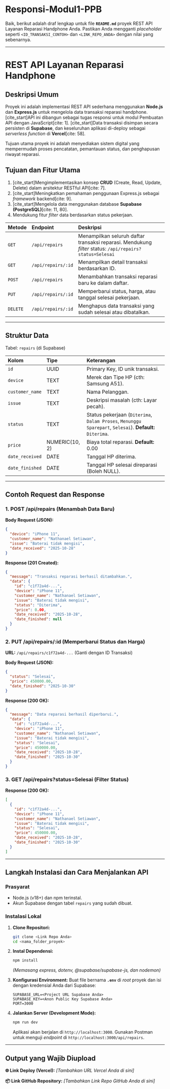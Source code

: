 # Responsi-Modul1-PPB
Baik, berikut adalah draf lengkap untuk file **`README.md`** proyek REST API Layanan Reparasi Handphone Anda. Pastikan Anda mengganti *placeholder* seperti `<ID_TRANSAKSI_CONTOH>` dan `<LINK_REPO_ANDA>` dengan nilai yang sebenarnya.

-----

# REST API Layanan Reparasi Handphone

## Deskripsi Umum

Proyek ini adalah implementasi REST API sederhana menggunakan **Node.js** dan **Express.js** untuk mengelola data transaksi reparasi handphone. [cite\_start]API ini dibangun sebagai tugas responsi untuk modul Pembuatan API dengan JavaScript[cite: 1]. [cite\_start]Data transaksi disimpan secara persisten di **Supabase**, dan keseluruhan aplikasi di-deploy sebagai *serverless function* di **Vercel**[cite: 58].

Tujuan utama proyek ini adalah menyediakan sistem digital yang mempermudah proses pencatatan, pemantauan status, dan penghapusan riwayat reparasi.

## Tujuan dan Fitur Utama

1.  [cite\_start]Mengimplementasikan konsep **CRUD** (Create, Read, Update, Delete) dalam arsitektur RESTful API[cite: 7].
2.  [cite\_start]Meningkatkan pemahaman penggunaan Express.js sebagai *framework* backend[cite: 9].
3.  [cite\_start]Mengelola data menggunakan database **Supabase (PostgreSQL)**[cite: 11, 80].
4.  Mendukung fitur *filter* data berdasarkan status pekerjaan.

| Metode | Endpoint | Deskripsi |
| :--- | :--- | :--- |
| `GET` | `/api/repairs` | Menampilkan seluruh daftar transaksi reparasi. Mendukung *filter* status: `/api/repairs?status=Selesai` |
| `GET` | `/api/repairs/:id`| Menampilkan detail transaksi berdasarkan ID. |
| `POST` | `/api/repairs` | Menambahkan transaksi reparasi baru ke dalam daftar. |
| `PUT` | `/api/repairs/:id` | Memperbarui status, harga, atau tanggal selesai pekerjaan. |
| `DELETE` | `/api/repairs/:id`| Menghapus data transaksi yang sudah selesai atau dibatalkan. |

-----

## Struktur Data

Tabel: `repairs` (di Supabase)

| Kolom | Tipe | Keterangan |
| :--- | :--- | :--- |
| `id` | UUID | Primary Key, ID unik transaksi. |
| `device` | TEXT | Merek dan Tipe HP (cth: Samsung A51). |
| `customer_name`| TEXT | Nama Pelanggan. |
| `issue` | TEXT | Deskripsi masalah (cth: Layar pecah). |
| `status` | TEXT | Status pekerjaan (`Diterima`, `Dalam Proses`, `Menunggu Sparepart`, `Selesai`). **Default:** `Diterima`. |
| `price` | NUMERIC(10, 2) | Biaya total reparasi. **Default:** 0.00 |
| `date_received` | DATE | Tanggal HP diterima. |
| `date_finished` | DATE | Tanggal HP selesai direparasi (Boleh NULL). |

-----

## Contoh Request dan Response

### 1\. POST /api/repairs (Menambah Data Baru)

**Body Request (JSON):**

```json
{
  "device": "iPhone 11",
  "customer_name": "Nathanael Setiawan",
  "issue": "Baterai tidak mengisi",
  "date_received": "2025-10-28" 
}
```

**Response (201 Created):**

```json
{
  "message": "Transaksi reparasi berhasil ditambahkan.",
  "data": {
    "id": "c1f72a4d-...",
    "device": "iPhone 11",
    "customer_name": "Nathanael Setiawan",
    "issue": "Baterai tidak mengisi",
    "status": "Diterima",
    "price": 0.00,
    "date_received": "2025-10-28",
    "date_finished": null
  }
}
```

### 2\. PUT /api/repairs/:id (Memperbarui Status dan Harga)

**URL:** `/api/repairs/c1f72a4d-...` (Ganti dengan ID Transaksi)

**Body Request (JSON):**

```json
{
  "status": "Selesai",
  "price": 450000.00,
  "date_finished": "2025-10-30"
}
```

**Response (200 OK):**

```json
{
  "message": "Data reparasi berhasil diperbarui.",
  "data": {
    "id": "c1f72a4d-...",
    "device": "iPhone 11",
    "customer_name": "Nathanael Setiawan",
    "issue": "Baterai tidak mengisi",
    "status": "Selesai",
    "price": 450000.00,
    "date_received": "2025-10-28",
    "date_finished": "2025-10-30"
  }
}
```

### 3\. GET /api/repairs?status=Selesai (Filter Status)

**Response (200 OK):**

```json
[
  {
    "id": "c1f72a4d-...",
    "device": "iPhone 11",
    "customer_name": "Nathanael Setiawan",
    "issue": "Baterai tidak mengisi",
    "status": "Selesai",
    "price": 450000.00,
    "date_received": "2025-10-28",
    "date_finished": "2025-10-30"
  }
]
```

-----

## Langkah Instalasi dan Cara Menjalankan API

### Prasyarat

  * Node.js (v18+) dan npm terinstal.
  * Akun Supabase dengan tabel `repairs` yang sudah dibuat.

### Instalasi Lokal

1.  **Clone Repositori:**

    ```bash
    git clone <Link Repo Anda>
    cd <nama_folder_proyek>
    ```

2.  **Instal Dependensi:**

    ```bash
    npm install
    ```

    *(Memasang express, dotenv, @supabase/supabase-js, dan nodemon)*

3.  **Konfigurasi Environment:**
    Buat file bernama **`.env`** di *root* proyek dan isi dengan kredensial Anda dari Supabase:

    ```
    SUPABASE_URL=<Project URL Supabase Anda>
    SUPABASE_KEY=<Anon Public Key Supabase Anda>
    PORT=3000
    ```

4.  **Jalankan Server (Development Mode):**

    ```bash
    npm run dev
    ```

    Aplikasi akan berjalan di `http://localhost:3000`. Gunakan Postman untuk menguji *endpoint* di `http://localhost:3000/api/repairs`.

-----

## Output yang Wajib Diupload

**🌐 Link Deploy (Vercel):** *[Tambahkan URL Vercel Anda di sini]*

**📦 Link GitHub Repository:** *[Tambahkan Link Repo GitHub Anda di sini]*